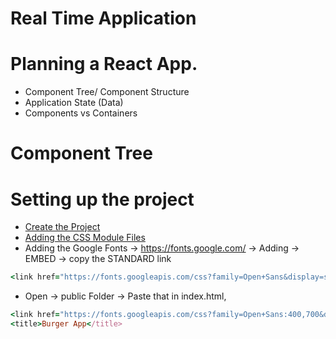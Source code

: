 # Real Time Application

# Planning a React App.

- Component Tree/ Component Structure
- Application State (Data)
- Components vs Containers

# Component Tree


# Setting up the project

- [Create the Project](CHAPTER-3.md#32-create-react-app) 
- [Adding the CSS Module Files](CHAPTER-5.md#517-working-with-css-modules) 
- Adding the Google Fonts -> https://fonts.google.com/ -> Adding -> EMBED -> copy the STANDARD link
```ruby
<link href="https://fonts.googleapis.com/css?family=Open+Sans&display=swap" rel="stylesheet">
```
- Open -> public Folder -> Paste that in index.html,

```ruby
<link href="https://fonts.googleapis.com/css?family=Open+Sans:400,700&display=swap" rel="stylesheet">
<title>Burger App</title>


